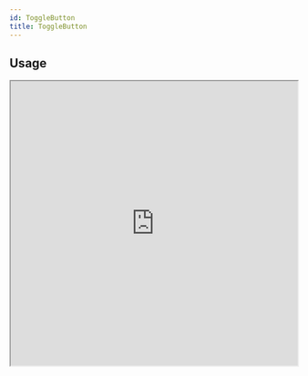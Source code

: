```yaml
---
id: ToggleButton
title: ToggleButton
---
```


## Usage

<iframe src="https://snack.expo.io/embedded/@nishanbende/togglebutton?preview=true&platform=web&theme=dark" height="500" width="100%" />
